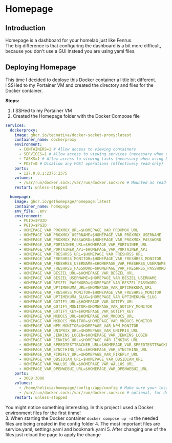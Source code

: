 # Homepage

## Introduction
Homepage is a dashboard for your homelab just like Fenrus.  
The big difference is that configuring the dashboard is a bit more difficult, because you don't use a GUI instead you are using yaml files.  

## Deploying Homepage
This time I decided to deploye this Docker container a little bit different.  
I SSHed to my Portainer VM and created the directory and files for the Docker container.  
  
**Steps:**
1. I SSHed to my Portainer VM
2. Created the Homepage folder with the Docker Compose file
```` yaml linenums="1" title="Homepage Config"
services:
  dockerproxy:
    image: ghcr.io/tecnativa/docker-socket-proxy:latest
    container_name: dockerproxy
    environment:
      - CONTAINERS=1 # Allow access to viewing containers
      - SERVICES=1 # Allow access to viewing services (necessary when using Docker Swarm)
      - TASKS=1 # Allow access to viewing tasks (necessary when using Docker Swarm)
      - POST=0 # Disallow any POST operations (effectively read-only)
    ports:
      - 127.0.0.1:2375:2375
    volumes:
      - /var/run/docker.sock:/var/run/docker.sock:ro # Mounted as read-only
    restart: unless-stopped

  homepage:
    image: ghcr.io/gethomepage/homepage:latest
    container_name: homepage
    env_file: .env
    environment:
      - PUID=$PUID
      - PGID=$PGID
      - HOMEPAGE_VAR_PROXMOX_URL=$HOMEPAGE_VAR_PROXMOX_URL
      - HOMEPAGE_VAR_PROXMOX_USERNAME=$HOMEPAGE_VAR_PROXMOX_USERNAME
      - HOMEPAGE_VAR_PROXMOX_PASSWORD=$HOMEPAGE_VAR_PROXMOX_PASSWORD
      - HOMEPAGE_VAR_PORTAINER_URL=$HOMEPAGE_VAR_PORTAINER_URL
      - HOMEPAGE_VAR_PORTAINER_API=$HOMEPAGE_VAR_PORTAINER_API
      - HOMEPAGE_VAR_FRESHRSS_URL=$HOMEPAGE_VAR_FRESHRSS_URL
      - HOMEPAGE_VAR_FRESHRSS_MONITOR=$HOMEPAGE_VAR_FRESHRSS_MONITOR
      - HOMEPAGE_VAR_FRESHRSS_USERNAME=$HOMEPAGE_VAR_FRESHRSS_USERNAME
      - HOMEPAGE_VAR_FRESHRSS_PASSWORD=$HOMEPAGE_VAR_FRESHRSS_PASSWORD
      - HOMEPAGE_VAR_BESZEL_URL=$HOMEPAGE_VAR_BESZEL_URL
      - HOMEPAGE_VAR_BESZEL_USERNAME=$HOMEPAGE_VAR_BESZEL_USERNAME
      - HOMEPAGE_VAR_BESZEL_PASSWORD=$HOMEPAGE_VAR_BESZEL_PASSWORD
      - HOMEPAGE_VAR_UPTIMEKUMA_URL=$HOMEPAGE_VAR_UPTIMEKUMA_URL
      - HOMEPAGE_VAR_FRESHRSS_MONITOR=$HOMEPAGE_VAR_FRESHRSS_MONITOR
      - HOMEPAGE_VAR_UPTIMEKUMA_SLUG=$HOMEPAGE_VAR_UPTIMEKUMA_SLUG
      - HOMEPAGE_VAR_GOTIFY_URL=$HOMEPAGE_VAR_GOTIFY_URL
      - HOMEPAGE_VAR_GOTIFY_MONITOR=$HOMEPAGE_VAR_GOTIFY_MONITOR
      - HOMEPAGE_VAR_GOTIFY_KEY=$HOMEPAGE_VAR_GOTIFY_KEY
      - HOMEPAGE_VAR_MKDOCS_URL=$HOMEPAGE_VAR_MKDOCS_URL
      - HOMEPAGE_VAR_MKDOCS_MONITOR=$HOMEPAGE_VAR_MKDOCS_MONITOR
      - HOMEPAGE_VAR_NPM_MONITOR=$HOMEPAGE_VAR_NPM_MONITOR
      - HOMEPAGE_VAR_UNIPRIX_URL=$HOMEPAGE_VAR_UNIPRIX_URL
      - HOMEPAGE_VAR_JENKINS_LOGIN=$HOMEPAGE_VAR_JENKINS_LOGIN
      - HOMEPAGE_VAR_JENKINS_URL=$HOMEPAGE_VAR_JENKINS_URL
      - HOMEPAGE_VAR_SPEEDTESTTRACKER_URL=$HOMEPAGE_VAR_SPEEDTESTTRACKER_URL
      - HOMEPAGE_VAR_SYNCTHING_URL=$HOMEPAGE_VAR_SYNCTHING_URL
      - HOMEPAGE_VAR_FIREFLY_URL=$HOMEPAGE_VAR_FIREFLY_URL
      - HOMEPAGE_VAR_OBSIDIAN_URL=$HOMEPAGE_VAR_OBSIDIAN_URL
      - HOMEPAGE_VAR_WALLOS_URL=$HOMEPAGE_VAR_WALLOS_URL
      - HOMEPAGE_VAR_OPENWEBUI_URL=$HOMEPAGE_VAR_OPENWEBUI_URL
    ports:
      - 3008:3000
    volumes:
      - /home/helixia/homepage/config:/app/config # Make sure your local config directory exists
      - /var/run/docker.sock:/var/run/docker.sock:ro # optional, for docker integrations
    restart: unless-stopped
````
You might notice something interesting. In this project I used a Docker environment files for the first tinme!  
3. When starting the Docker container `docker compose up -d` the needed files are being created in the config folder
4. The most important files are service.yaml, settings.yaml and bookmark.yaml
5. After changing one of the files just reload the page to apply the change